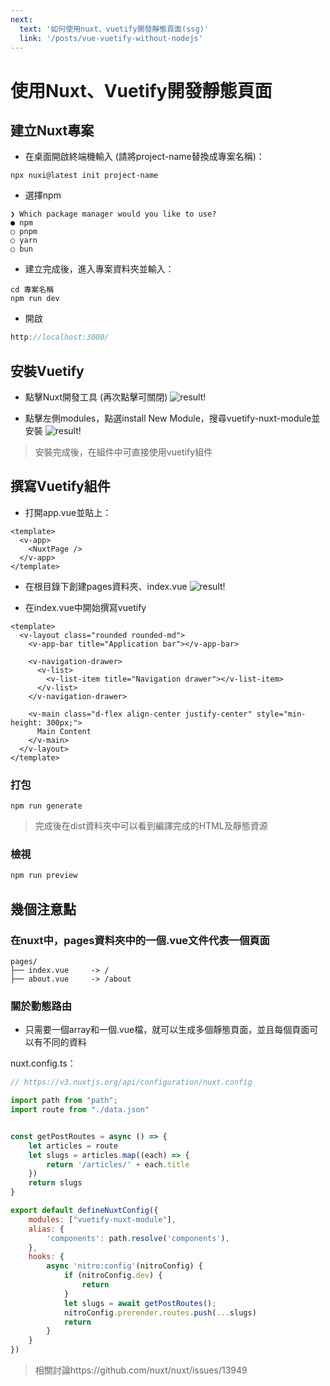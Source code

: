 ```yaml
---
next:
  text: '如何使用nuxt、vuetify開發靜態頁面(ssg)'
  link: '/posts/vue-vuetify-without-nodejs'
---
```


# 使用Nuxt、Vuetify開發靜態頁面

## 建立Nuxt專案
- 在桌面開啟終端機輸入 (請將project-name替換成專案名稱)：
```js-vue
npx nuxi@latest init project-name
```
- 選擇npm
```js-vue
❯ Which package manager would you like to use?
● npm
○ pnpm
○ yarn
○ bun
```
- 建立完成後，進入專案資料夾並輸入：
```js-vue
cd 專案名稱
npm run dev         
```
- 開啟 
```js
http://localhost:3000/
```
## 安裝Vuetify
- 點擊Nuxt開發工具 (再次點擊可關閉)
![result!](/asset/nuxtDevTool.png)

- 點擊左側modules，點選install New Module，搜尋vuetify-nuxt-module並安裝
![result!](/asset/nuxtModules.png)

> 安裝完成後，在組件中可直接使用vuetify組件
## 撰寫Vuetify組件
- 打開app.vue並貼上：
```js-vue
<template>
  <v-app>
    <NuxtPage />
  </v-app>
</template>
```
- 在根目錄下創建pages資料夾、index.vue
![result!](/asset/nuxtFolder.png)

- 在index.vue中開始撰寫vuetify

```js-vue
<template>
  <v-layout class="rounded rounded-md">
    <v-app-bar title="Application bar"></v-app-bar>

    <v-navigation-drawer>
      <v-list>
        <v-list-item title="Navigation drawer"></v-list-item>
      </v-list>
    </v-navigation-drawer>

    <v-main class="d-flex align-center justify-center" style="min-height: 300px;">
      Main Content
    </v-main>
  </v-layout>
</template>
```
### 打包
```js-vue
npm run generate
```

> 完成後在dist資料夾中可以看到編譯完成的HTML及靜態資源
### 檢視
```js
npm run preview
```
## 幾個注意點
### 在nuxt中，pages資料夾中的一個.vue文件代表一個頁面
```
pages/
├── index.vue     -> /
├── about.vue     -> /about
```
### 關於動態路由

- 只需要一個array和一個.vue檔，就可以生成多個靜態頁面，並且每個頁面可以有不同的資料

nuxt.config.ts：
```js
// https://v3.nuxtjs.org/api/configuration/nuxt.config

import path from "path";
import route from "./data.json"


const getPostRoutes = async () => {
    let articles = route
    let slugs = articles.map((each) => {
        return '/articles/' + each.title
    })
    return slugs
}

export default defineNuxtConfig({
    modules: ["vuetify-nuxt-module"],
    alias: {
        'components': path.resolve('components'),
    },
    hooks: {
        async 'nitro:config'(nitroConfig) {
            if (nitroConfig.dev) {
                return
            }
            let slugs = await getPostRoutes();
            nitroConfig.prerender.routes.push(...slugs)
            return
        }
    }
})
```

> 相關討論https://github.com/nuxt/nuxt/issues/13949